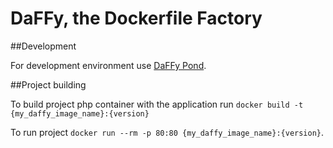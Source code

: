 # DaFFy, the Dockerfile Factory

##Development

For development environment use [DaFFy Pond](https://github.com/uc-group/daffy-pond).

##Project building

To build project php container with the application run `docker build -t {my_daffy_image_name}:{version}`

To run project `docker run --rm -p 80:80 {my_daffy_image_name}:{version}`.
